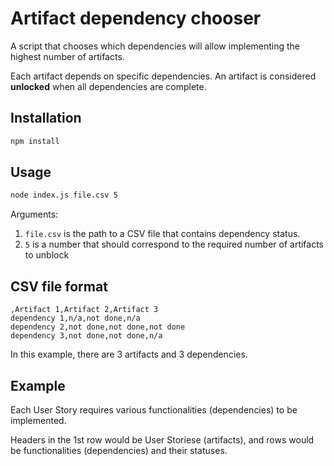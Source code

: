 # Artifact dependency chooser

A script that chooses which dependencies will allow implementing the highest number of artifacts.

Each artifact depends on specific dependencies. An artifact is considered **unlocked** when all
dependencies are complete.

## Installation

```sh
npm install
```

## Usage

```sh
node index.js file.csv 5
```

Arguments:

1. `file.csv` is the path to a CSV file that contains dependency status.
2. `5` is a number that should correspond to the required number of artifacts to unblock

## CSV file format

```plain
,Artifact 1,Artifact 2,Artifact 3
dependency 1,n/a,not done,n/a
dependency 2,not done,not done,not done
dependency 3,not done,not done,n/a
```

In this example, there are 3 artifacts and 3 dependencies.

## Example

Each User Story requires various functionalities (dependencies) to be implemented.

Headers in the 1st row would be User Storiese (artifacts), and rows would be functionalities
(dependencies) and their statuses.
